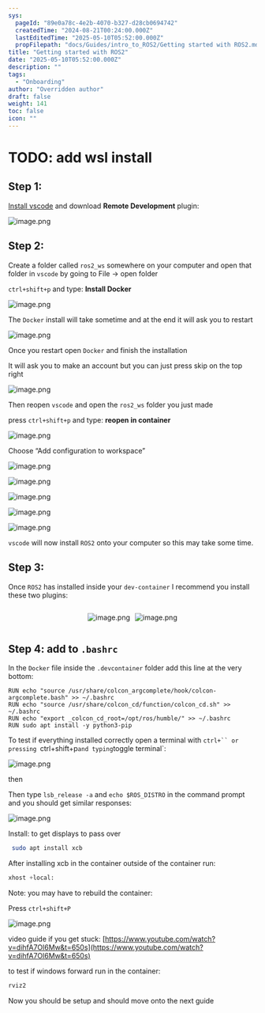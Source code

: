 ```yaml
---
sys:
  pageId: "89e0a78c-4e2b-4070-b327-d28cb0694742"
  createdTime: "2024-08-21T00:24:00.000Z"
  lastEditedTime: "2025-05-10T05:52:00.000Z"
  propFilepath: "docs/Guides/intro_to_ROS2/Getting started with ROS2.md"
title: "Getting started with ROS2"
date: "2025-05-10T05:52:00.000Z"
description: ""
tags:
  - "Onboarding"
author: "Overridden author"
draft: false
weight: 141
toc: false
icon: ""
---
```


# TODO: add wsl install

## Step 1:

[Install vscode](https://code.visualstudio.com/download) and download **Remote Development** plugin:

![image.png](https://prod-files-secure.s3.us-west-2.amazonaws.com/d518164a-d88e-44d1-a4ee-3adb3bd8bce0/efb52993-1881-4a40-b95e-6f020334f022/image.png?X-Amz-Algorithm=AWS4-HMAC-SHA256&X-Amz-Content-Sha256=UNSIGNED-PAYLOAD&X-Amz-Credential=ASIAZI2LB4663CTARP3T%2F20250614%2Fus-west-2%2Fs3%2Faws4_request&X-Amz-Date=20250614T061128Z&X-Amz-Expires=3600&X-Amz-Security-Token=IQoJb3JpZ2luX2VjED4aCXVzLXdlc3QtMiJHMEUCIQDAK%2FpFPABDB6mQlMHtLACgdxA11fd72CFtKlBiAfE8LQIgdf64%2BzSkbXVJK7zYSjTKSRPyv%2FZlx10iySbjwNl3%2BBMq%2FwMIJxAAGgw2Mzc0MjMxODM4MDUiDHboLbC4yxr%2BW6z8MircA%2FACIQvpzCiV2K3FPswJQkSzx8HjqaJCEqu4bEXFSNIW%2BPwPj8jP8sizGseLVlPXgHu%2BFGfiVjJaPH4H%2BQzX604AShP%2BP9I4vs98gDfjcaqK9%2Fb2Lap%2B4i5KHMdQzQwIKeABuK4FEkfwdD6UxJXBEl4ZPCbG8BzWlYqUP0ZnSuVrCo6yC%2Fwq1lffn3yFpq80ZWwsDT%2BSXOnR7on9xftefbtWBuXyQc0aHiotPKmK2ktGA9VfhkIywMl%2Ff82IQ0l9T%2B5mlKYSv2LrSY4jHZIsGy6Qfwsm0BvUdUJwTRb28%2Bu%2F1fBpeVFCw9wP4SJKO8sIf9GiVlIX6LAyJoi4dBE7ABXITIMoEC8dU9k4s7M1ER2juR9GqQbS77cLsMb33ypVj%2FA3VSWmTCKAmw5W%2FyUkH5EXPmNll%2Fxk2gSP3ER720%2FgYIVmzT%2FMHI8bLUifmiBL1JV95WUM6LvKs5xjOPbLDrrc5b6DW9jGSevzRmLlAff6MBFktcMBDH1mEbszD%2Bc3wmO2cSgcSEzYcQ%2FvfWzZeLFum6X5W%2B6cjUbF0fwPd5pFsZQRXRy%2BDN6Y7e2n83LV4C2nwjz%2F4u1UTxVyU7ic5JUTwwr670KWgh9DKsXdqNrIpUlW8wXtw8zKt%2FiLMLKUtMIGOqUBM4XalbidQUGr7aeT0LOXVW0Hz1mEVqmDnda7PrKf%2BclrVmJ5iHMrATDB6KV9Fu7Xhkk%2BMIONxRAtDAbBn1%2FYghRqScNP8DTwdBkItAEVtLxhw4YfjUi02Kffm%2B57MkTJlYho%2FP%2FwzgyX7dhB7Ik5LnOQhzhvpW7ktNswS59gcKPa6239lQl21EGk%2Ba6Jwvzw2Z4bQ%2FvmCEuveg9P04oxGLFaqXzv&X-Amz-Signature=7497e033ca8556f4ee301526128b17e0997922efc78f6ff98a18f9923f2a5a0d&X-Amz-SignedHeaders=host&x-amz-checksum-mode=ENABLED&x-id=GetObject)

## Step 2:

Create a folder called `ros2_ws` somewhere on your computer and open that folder in `vscode` by going to File → open folder 

`ctrl+shift+p` and type: **Install Docker**

![image.png](https://prod-files-secure.s3.us-west-2.amazonaws.com/d518164a-d88e-44d1-a4ee-3adb3bd8bce0/2269dc0e-1cd5-47ff-bceb-c04ad9b2eab0/image.png?X-Amz-Algorithm=AWS4-HMAC-SHA256&X-Amz-Content-Sha256=UNSIGNED-PAYLOAD&X-Amz-Credential=ASIAZI2LB4663CTARP3T%2F20250614%2Fus-west-2%2Fs3%2Faws4_request&X-Amz-Date=20250614T061128Z&X-Amz-Expires=3600&X-Amz-Security-Token=IQoJb3JpZ2luX2VjED4aCXVzLXdlc3QtMiJHMEUCIQDAK%2FpFPABDB6mQlMHtLACgdxA11fd72CFtKlBiAfE8LQIgdf64%2BzSkbXVJK7zYSjTKSRPyv%2FZlx10iySbjwNl3%2BBMq%2FwMIJxAAGgw2Mzc0MjMxODM4MDUiDHboLbC4yxr%2BW6z8MircA%2FACIQvpzCiV2K3FPswJQkSzx8HjqaJCEqu4bEXFSNIW%2BPwPj8jP8sizGseLVlPXgHu%2BFGfiVjJaPH4H%2BQzX604AShP%2BP9I4vs98gDfjcaqK9%2Fb2Lap%2B4i5KHMdQzQwIKeABuK4FEkfwdD6UxJXBEl4ZPCbG8BzWlYqUP0ZnSuVrCo6yC%2Fwq1lffn3yFpq80ZWwsDT%2BSXOnR7on9xftefbtWBuXyQc0aHiotPKmK2ktGA9VfhkIywMl%2Ff82IQ0l9T%2B5mlKYSv2LrSY4jHZIsGy6Qfwsm0BvUdUJwTRb28%2Bu%2F1fBpeVFCw9wP4SJKO8sIf9GiVlIX6LAyJoi4dBE7ABXITIMoEC8dU9k4s7M1ER2juR9GqQbS77cLsMb33ypVj%2FA3VSWmTCKAmw5W%2FyUkH5EXPmNll%2Fxk2gSP3ER720%2FgYIVmzT%2FMHI8bLUifmiBL1JV95WUM6LvKs5xjOPbLDrrc5b6DW9jGSevzRmLlAff6MBFktcMBDH1mEbszD%2Bc3wmO2cSgcSEzYcQ%2FvfWzZeLFum6X5W%2B6cjUbF0fwPd5pFsZQRXRy%2BDN6Y7e2n83LV4C2nwjz%2F4u1UTxVyU7ic5JUTwwr670KWgh9DKsXdqNrIpUlW8wXtw8zKt%2FiLMLKUtMIGOqUBM4XalbidQUGr7aeT0LOXVW0Hz1mEVqmDnda7PrKf%2BclrVmJ5iHMrATDB6KV9Fu7Xhkk%2BMIONxRAtDAbBn1%2FYghRqScNP8DTwdBkItAEVtLxhw4YfjUi02Kffm%2B57MkTJlYho%2FP%2FwzgyX7dhB7Ik5LnOQhzhvpW7ktNswS59gcKPa6239lQl21EGk%2Ba6Jwvzw2Z4bQ%2FvmCEuveg9P04oxGLFaqXzv&X-Amz-Signature=ad0b536dab8711f961035ab62b1b2656429717c7a288b649178885af5cc09148&X-Amz-SignedHeaders=host&x-amz-checksum-mode=ENABLED&x-id=GetObject)

The `Docker` install will take sometime and at the end it will ask you to restart

![image.png](https://prod-files-secure.s3.us-west-2.amazonaws.com/d518164a-d88e-44d1-a4ee-3adb3bd8bce0/ed233f78-be33-4b1f-b89c-9c346c0e961e/image.png?X-Amz-Algorithm=AWS4-HMAC-SHA256&X-Amz-Content-Sha256=UNSIGNED-PAYLOAD&X-Amz-Credential=ASIAZI2LB4663CTARP3T%2F20250614%2Fus-west-2%2Fs3%2Faws4_request&X-Amz-Date=20250614T061128Z&X-Amz-Expires=3600&X-Amz-Security-Token=IQoJb3JpZ2luX2VjED4aCXVzLXdlc3QtMiJHMEUCIQDAK%2FpFPABDB6mQlMHtLACgdxA11fd72CFtKlBiAfE8LQIgdf64%2BzSkbXVJK7zYSjTKSRPyv%2FZlx10iySbjwNl3%2BBMq%2FwMIJxAAGgw2Mzc0MjMxODM4MDUiDHboLbC4yxr%2BW6z8MircA%2FACIQvpzCiV2K3FPswJQkSzx8HjqaJCEqu4bEXFSNIW%2BPwPj8jP8sizGseLVlPXgHu%2BFGfiVjJaPH4H%2BQzX604AShP%2BP9I4vs98gDfjcaqK9%2Fb2Lap%2B4i5KHMdQzQwIKeABuK4FEkfwdD6UxJXBEl4ZPCbG8BzWlYqUP0ZnSuVrCo6yC%2Fwq1lffn3yFpq80ZWwsDT%2BSXOnR7on9xftefbtWBuXyQc0aHiotPKmK2ktGA9VfhkIywMl%2Ff82IQ0l9T%2B5mlKYSv2LrSY4jHZIsGy6Qfwsm0BvUdUJwTRb28%2Bu%2F1fBpeVFCw9wP4SJKO8sIf9GiVlIX6LAyJoi4dBE7ABXITIMoEC8dU9k4s7M1ER2juR9GqQbS77cLsMb33ypVj%2FA3VSWmTCKAmw5W%2FyUkH5EXPmNll%2Fxk2gSP3ER720%2FgYIVmzT%2FMHI8bLUifmiBL1JV95WUM6LvKs5xjOPbLDrrc5b6DW9jGSevzRmLlAff6MBFktcMBDH1mEbszD%2Bc3wmO2cSgcSEzYcQ%2FvfWzZeLFum6X5W%2B6cjUbF0fwPd5pFsZQRXRy%2BDN6Y7e2n83LV4C2nwjz%2F4u1UTxVyU7ic5JUTwwr670KWgh9DKsXdqNrIpUlW8wXtw8zKt%2FiLMLKUtMIGOqUBM4XalbidQUGr7aeT0LOXVW0Hz1mEVqmDnda7PrKf%2BclrVmJ5iHMrATDB6KV9Fu7Xhkk%2BMIONxRAtDAbBn1%2FYghRqScNP8DTwdBkItAEVtLxhw4YfjUi02Kffm%2B57MkTJlYho%2FP%2FwzgyX7dhB7Ik5LnOQhzhvpW7ktNswS59gcKPa6239lQl21EGk%2Ba6Jwvzw2Z4bQ%2FvmCEuveg9P04oxGLFaqXzv&X-Amz-Signature=5a641c878d9f9e10ba694860c42ffd2035aa1eb5c379a120f78bd02c0c742750&X-Amz-SignedHeaders=host&x-amz-checksum-mode=ENABLED&x-id=GetObject)

Once you restart open `Docker` and finish the installation

It will ask you to make an account but you can just press skip on the top right

![image.png](https://prod-files-secure.s3.us-west-2.amazonaws.com/d518164a-d88e-44d1-a4ee-3adb3bd8bce0/21010ad9-1659-4fd9-9f59-9932a09b2a3d/image.png?X-Amz-Algorithm=AWS4-HMAC-SHA256&X-Amz-Content-Sha256=UNSIGNED-PAYLOAD&X-Amz-Credential=ASIAZI2LB4663CTARP3T%2F20250614%2Fus-west-2%2Fs3%2Faws4_request&X-Amz-Date=20250614T061128Z&X-Amz-Expires=3600&X-Amz-Security-Token=IQoJb3JpZ2luX2VjED4aCXVzLXdlc3QtMiJHMEUCIQDAK%2FpFPABDB6mQlMHtLACgdxA11fd72CFtKlBiAfE8LQIgdf64%2BzSkbXVJK7zYSjTKSRPyv%2FZlx10iySbjwNl3%2BBMq%2FwMIJxAAGgw2Mzc0MjMxODM4MDUiDHboLbC4yxr%2BW6z8MircA%2FACIQvpzCiV2K3FPswJQkSzx8HjqaJCEqu4bEXFSNIW%2BPwPj8jP8sizGseLVlPXgHu%2BFGfiVjJaPH4H%2BQzX604AShP%2BP9I4vs98gDfjcaqK9%2Fb2Lap%2B4i5KHMdQzQwIKeABuK4FEkfwdD6UxJXBEl4ZPCbG8BzWlYqUP0ZnSuVrCo6yC%2Fwq1lffn3yFpq80ZWwsDT%2BSXOnR7on9xftefbtWBuXyQc0aHiotPKmK2ktGA9VfhkIywMl%2Ff82IQ0l9T%2B5mlKYSv2LrSY4jHZIsGy6Qfwsm0BvUdUJwTRb28%2Bu%2F1fBpeVFCw9wP4SJKO8sIf9GiVlIX6LAyJoi4dBE7ABXITIMoEC8dU9k4s7M1ER2juR9GqQbS77cLsMb33ypVj%2FA3VSWmTCKAmw5W%2FyUkH5EXPmNll%2Fxk2gSP3ER720%2FgYIVmzT%2FMHI8bLUifmiBL1JV95WUM6LvKs5xjOPbLDrrc5b6DW9jGSevzRmLlAff6MBFktcMBDH1mEbszD%2Bc3wmO2cSgcSEzYcQ%2FvfWzZeLFum6X5W%2B6cjUbF0fwPd5pFsZQRXRy%2BDN6Y7e2n83LV4C2nwjz%2F4u1UTxVyU7ic5JUTwwr670KWgh9DKsXdqNrIpUlW8wXtw8zKt%2FiLMLKUtMIGOqUBM4XalbidQUGr7aeT0LOXVW0Hz1mEVqmDnda7PrKf%2BclrVmJ5iHMrATDB6KV9Fu7Xhkk%2BMIONxRAtDAbBn1%2FYghRqScNP8DTwdBkItAEVtLxhw4YfjUi02Kffm%2B57MkTJlYho%2FP%2FwzgyX7dhB7Ik5LnOQhzhvpW7ktNswS59gcKPa6239lQl21EGk%2Ba6Jwvzw2Z4bQ%2FvmCEuveg9P04oxGLFaqXzv&X-Amz-Signature=f4fc7fb3ad3b6de50d9211956ebea704e1feb0aea092e26266d13ee49debe510&X-Amz-SignedHeaders=host&x-amz-checksum-mode=ENABLED&x-id=GetObject)

Then reopen `vscode` and open the `ros2_ws` folder you just made

press `ctrl+shift+p` and type: **reopen in container**

![image.png](https://prod-files-secure.s3.us-west-2.amazonaws.com/d518164a-d88e-44d1-a4ee-3adb3bd8bce0/4e93b8c2-41ad-488c-8095-c74205196118/image.png?X-Amz-Algorithm=AWS4-HMAC-SHA256&X-Amz-Content-Sha256=UNSIGNED-PAYLOAD&X-Amz-Credential=ASIAZI2LB4663CTARP3T%2F20250614%2Fus-west-2%2Fs3%2Faws4_request&X-Amz-Date=20250614T061128Z&X-Amz-Expires=3600&X-Amz-Security-Token=IQoJb3JpZ2luX2VjED4aCXVzLXdlc3QtMiJHMEUCIQDAK%2FpFPABDB6mQlMHtLACgdxA11fd72CFtKlBiAfE8LQIgdf64%2BzSkbXVJK7zYSjTKSRPyv%2FZlx10iySbjwNl3%2BBMq%2FwMIJxAAGgw2Mzc0MjMxODM4MDUiDHboLbC4yxr%2BW6z8MircA%2FACIQvpzCiV2K3FPswJQkSzx8HjqaJCEqu4bEXFSNIW%2BPwPj8jP8sizGseLVlPXgHu%2BFGfiVjJaPH4H%2BQzX604AShP%2BP9I4vs98gDfjcaqK9%2Fb2Lap%2B4i5KHMdQzQwIKeABuK4FEkfwdD6UxJXBEl4ZPCbG8BzWlYqUP0ZnSuVrCo6yC%2Fwq1lffn3yFpq80ZWwsDT%2BSXOnR7on9xftefbtWBuXyQc0aHiotPKmK2ktGA9VfhkIywMl%2Ff82IQ0l9T%2B5mlKYSv2LrSY4jHZIsGy6Qfwsm0BvUdUJwTRb28%2Bu%2F1fBpeVFCw9wP4SJKO8sIf9GiVlIX6LAyJoi4dBE7ABXITIMoEC8dU9k4s7M1ER2juR9GqQbS77cLsMb33ypVj%2FA3VSWmTCKAmw5W%2FyUkH5EXPmNll%2Fxk2gSP3ER720%2FgYIVmzT%2FMHI8bLUifmiBL1JV95WUM6LvKs5xjOPbLDrrc5b6DW9jGSevzRmLlAff6MBFktcMBDH1mEbszD%2Bc3wmO2cSgcSEzYcQ%2FvfWzZeLFum6X5W%2B6cjUbF0fwPd5pFsZQRXRy%2BDN6Y7e2n83LV4C2nwjz%2F4u1UTxVyU7ic5JUTwwr670KWgh9DKsXdqNrIpUlW8wXtw8zKt%2FiLMLKUtMIGOqUBM4XalbidQUGr7aeT0LOXVW0Hz1mEVqmDnda7PrKf%2BclrVmJ5iHMrATDB6KV9Fu7Xhkk%2BMIONxRAtDAbBn1%2FYghRqScNP8DTwdBkItAEVtLxhw4YfjUi02Kffm%2B57MkTJlYho%2FP%2FwzgyX7dhB7Ik5LnOQhzhvpW7ktNswS59gcKPa6239lQl21EGk%2Ba6Jwvzw2Z4bQ%2FvmCEuveg9P04oxGLFaqXzv&X-Amz-Signature=f7ee4d01fbaf503a2ecc0cd6e48d621a788f5af04ed4e75796e9ec9c14e7bf97&X-Amz-SignedHeaders=host&x-amz-checksum-mode=ENABLED&x-id=GetObject)

Choose “Add configuration to workspace”

![image.png](https://prod-files-secure.s3.us-west-2.amazonaws.com/d518164a-d88e-44d1-a4ee-3adb3bd8bce0/9560b282-5060-4989-ba37-97e7b2c22476/image.png?X-Amz-Algorithm=AWS4-HMAC-SHA256&X-Amz-Content-Sha256=UNSIGNED-PAYLOAD&X-Amz-Credential=ASIAZI2LB4663CTARP3T%2F20250614%2Fus-west-2%2Fs3%2Faws4_request&X-Amz-Date=20250614T061128Z&X-Amz-Expires=3600&X-Amz-Security-Token=IQoJb3JpZ2luX2VjED4aCXVzLXdlc3QtMiJHMEUCIQDAK%2FpFPABDB6mQlMHtLACgdxA11fd72CFtKlBiAfE8LQIgdf64%2BzSkbXVJK7zYSjTKSRPyv%2FZlx10iySbjwNl3%2BBMq%2FwMIJxAAGgw2Mzc0MjMxODM4MDUiDHboLbC4yxr%2BW6z8MircA%2FACIQvpzCiV2K3FPswJQkSzx8HjqaJCEqu4bEXFSNIW%2BPwPj8jP8sizGseLVlPXgHu%2BFGfiVjJaPH4H%2BQzX604AShP%2BP9I4vs98gDfjcaqK9%2Fb2Lap%2B4i5KHMdQzQwIKeABuK4FEkfwdD6UxJXBEl4ZPCbG8BzWlYqUP0ZnSuVrCo6yC%2Fwq1lffn3yFpq80ZWwsDT%2BSXOnR7on9xftefbtWBuXyQc0aHiotPKmK2ktGA9VfhkIywMl%2Ff82IQ0l9T%2B5mlKYSv2LrSY4jHZIsGy6Qfwsm0BvUdUJwTRb28%2Bu%2F1fBpeVFCw9wP4SJKO8sIf9GiVlIX6LAyJoi4dBE7ABXITIMoEC8dU9k4s7M1ER2juR9GqQbS77cLsMb33ypVj%2FA3VSWmTCKAmw5W%2FyUkH5EXPmNll%2Fxk2gSP3ER720%2FgYIVmzT%2FMHI8bLUifmiBL1JV95WUM6LvKs5xjOPbLDrrc5b6DW9jGSevzRmLlAff6MBFktcMBDH1mEbszD%2Bc3wmO2cSgcSEzYcQ%2FvfWzZeLFum6X5W%2B6cjUbF0fwPd5pFsZQRXRy%2BDN6Y7e2n83LV4C2nwjz%2F4u1UTxVyU7ic5JUTwwr670KWgh9DKsXdqNrIpUlW8wXtw8zKt%2FiLMLKUtMIGOqUBM4XalbidQUGr7aeT0LOXVW0Hz1mEVqmDnda7PrKf%2BclrVmJ5iHMrATDB6KV9Fu7Xhkk%2BMIONxRAtDAbBn1%2FYghRqScNP8DTwdBkItAEVtLxhw4YfjUi02Kffm%2B57MkTJlYho%2FP%2FwzgyX7dhB7Ik5LnOQhzhvpW7ktNswS59gcKPa6239lQl21EGk%2Ba6Jwvzw2Z4bQ%2FvmCEuveg9P04oxGLFaqXzv&X-Amz-Signature=c5ce02c47e6e33932cdf7ad5bb39e33dbce2605a4b12fd792718e89b61cfa764&X-Amz-SignedHeaders=host&x-amz-checksum-mode=ENABLED&x-id=GetObject)

![image.png](https://prod-files-secure.s3.us-west-2.amazonaws.com/d518164a-d88e-44d1-a4ee-3adb3bd8bce0/2ee63f81-886b-48e8-a553-dc6e5eac99e4/image.png?X-Amz-Algorithm=AWS4-HMAC-SHA256&X-Amz-Content-Sha256=UNSIGNED-PAYLOAD&X-Amz-Credential=ASIAZI2LB4663CTARP3T%2F20250614%2Fus-west-2%2Fs3%2Faws4_request&X-Amz-Date=20250614T061128Z&X-Amz-Expires=3600&X-Amz-Security-Token=IQoJb3JpZ2luX2VjED4aCXVzLXdlc3QtMiJHMEUCIQDAK%2FpFPABDB6mQlMHtLACgdxA11fd72CFtKlBiAfE8LQIgdf64%2BzSkbXVJK7zYSjTKSRPyv%2FZlx10iySbjwNl3%2BBMq%2FwMIJxAAGgw2Mzc0MjMxODM4MDUiDHboLbC4yxr%2BW6z8MircA%2FACIQvpzCiV2K3FPswJQkSzx8HjqaJCEqu4bEXFSNIW%2BPwPj8jP8sizGseLVlPXgHu%2BFGfiVjJaPH4H%2BQzX604AShP%2BP9I4vs98gDfjcaqK9%2Fb2Lap%2B4i5KHMdQzQwIKeABuK4FEkfwdD6UxJXBEl4ZPCbG8BzWlYqUP0ZnSuVrCo6yC%2Fwq1lffn3yFpq80ZWwsDT%2BSXOnR7on9xftefbtWBuXyQc0aHiotPKmK2ktGA9VfhkIywMl%2Ff82IQ0l9T%2B5mlKYSv2LrSY4jHZIsGy6Qfwsm0BvUdUJwTRb28%2Bu%2F1fBpeVFCw9wP4SJKO8sIf9GiVlIX6LAyJoi4dBE7ABXITIMoEC8dU9k4s7M1ER2juR9GqQbS77cLsMb33ypVj%2FA3VSWmTCKAmw5W%2FyUkH5EXPmNll%2Fxk2gSP3ER720%2FgYIVmzT%2FMHI8bLUifmiBL1JV95WUM6LvKs5xjOPbLDrrc5b6DW9jGSevzRmLlAff6MBFktcMBDH1mEbszD%2Bc3wmO2cSgcSEzYcQ%2FvfWzZeLFum6X5W%2B6cjUbF0fwPd5pFsZQRXRy%2BDN6Y7e2n83LV4C2nwjz%2F4u1UTxVyU7ic5JUTwwr670KWgh9DKsXdqNrIpUlW8wXtw8zKt%2FiLMLKUtMIGOqUBM4XalbidQUGr7aeT0LOXVW0Hz1mEVqmDnda7PrKf%2BclrVmJ5iHMrATDB6KV9Fu7Xhkk%2BMIONxRAtDAbBn1%2FYghRqScNP8DTwdBkItAEVtLxhw4YfjUi02Kffm%2B57MkTJlYho%2FP%2FwzgyX7dhB7Ik5LnOQhzhvpW7ktNswS59gcKPa6239lQl21EGk%2Ba6Jwvzw2Z4bQ%2FvmCEuveg9P04oxGLFaqXzv&X-Amz-Signature=120aa52145f82b3581563ec5d6abc1b0f19f462c5c7acf75fc2cc99c54e9288e&X-Amz-SignedHeaders=host&x-amz-checksum-mode=ENABLED&x-id=GetObject)

![image.png](https://prod-files-secure.s3.us-west-2.amazonaws.com/d518164a-d88e-44d1-a4ee-3adb3bd8bce0/ae1580b2-b048-407e-aed9-b584224a7a04/image.png?X-Amz-Algorithm=AWS4-HMAC-SHA256&X-Amz-Content-Sha256=UNSIGNED-PAYLOAD&X-Amz-Credential=ASIAZI2LB4663CTARP3T%2F20250614%2Fus-west-2%2Fs3%2Faws4_request&X-Amz-Date=20250614T061128Z&X-Amz-Expires=3600&X-Amz-Security-Token=IQoJb3JpZ2luX2VjED4aCXVzLXdlc3QtMiJHMEUCIQDAK%2FpFPABDB6mQlMHtLACgdxA11fd72CFtKlBiAfE8LQIgdf64%2BzSkbXVJK7zYSjTKSRPyv%2FZlx10iySbjwNl3%2BBMq%2FwMIJxAAGgw2Mzc0MjMxODM4MDUiDHboLbC4yxr%2BW6z8MircA%2FACIQvpzCiV2K3FPswJQkSzx8HjqaJCEqu4bEXFSNIW%2BPwPj8jP8sizGseLVlPXgHu%2BFGfiVjJaPH4H%2BQzX604AShP%2BP9I4vs98gDfjcaqK9%2Fb2Lap%2B4i5KHMdQzQwIKeABuK4FEkfwdD6UxJXBEl4ZPCbG8BzWlYqUP0ZnSuVrCo6yC%2Fwq1lffn3yFpq80ZWwsDT%2BSXOnR7on9xftefbtWBuXyQc0aHiotPKmK2ktGA9VfhkIywMl%2Ff82IQ0l9T%2B5mlKYSv2LrSY4jHZIsGy6Qfwsm0BvUdUJwTRb28%2Bu%2F1fBpeVFCw9wP4SJKO8sIf9GiVlIX6LAyJoi4dBE7ABXITIMoEC8dU9k4s7M1ER2juR9GqQbS77cLsMb33ypVj%2FA3VSWmTCKAmw5W%2FyUkH5EXPmNll%2Fxk2gSP3ER720%2FgYIVmzT%2FMHI8bLUifmiBL1JV95WUM6LvKs5xjOPbLDrrc5b6DW9jGSevzRmLlAff6MBFktcMBDH1mEbszD%2Bc3wmO2cSgcSEzYcQ%2FvfWzZeLFum6X5W%2B6cjUbF0fwPd5pFsZQRXRy%2BDN6Y7e2n83LV4C2nwjz%2F4u1UTxVyU7ic5JUTwwr670KWgh9DKsXdqNrIpUlW8wXtw8zKt%2FiLMLKUtMIGOqUBM4XalbidQUGr7aeT0LOXVW0Hz1mEVqmDnda7PrKf%2BclrVmJ5iHMrATDB6KV9Fu7Xhkk%2BMIONxRAtDAbBn1%2FYghRqScNP8DTwdBkItAEVtLxhw4YfjUi02Kffm%2B57MkTJlYho%2FP%2FwzgyX7dhB7Ik5LnOQhzhvpW7ktNswS59gcKPa6239lQl21EGk%2Ba6Jwvzw2Z4bQ%2FvmCEuveg9P04oxGLFaqXzv&X-Amz-Signature=49c1635e4c3b6990b417d10baed9d56baa438fc55843974a8a2263a4e9ac9675&X-Amz-SignedHeaders=host&x-amz-checksum-mode=ENABLED&x-id=GetObject)

![image.png](https://prod-files-secure.s3.us-west-2.amazonaws.com/d518164a-d88e-44d1-a4ee-3adb3bd8bce0/53255b28-f75e-430f-b9e3-c0ac8577e42b/image.png?X-Amz-Algorithm=AWS4-HMAC-SHA256&X-Amz-Content-Sha256=UNSIGNED-PAYLOAD&X-Amz-Credential=ASIAZI2LB4663CTARP3T%2F20250614%2Fus-west-2%2Fs3%2Faws4_request&X-Amz-Date=20250614T061128Z&X-Amz-Expires=3600&X-Amz-Security-Token=IQoJb3JpZ2luX2VjED4aCXVzLXdlc3QtMiJHMEUCIQDAK%2FpFPABDB6mQlMHtLACgdxA11fd72CFtKlBiAfE8LQIgdf64%2BzSkbXVJK7zYSjTKSRPyv%2FZlx10iySbjwNl3%2BBMq%2FwMIJxAAGgw2Mzc0MjMxODM4MDUiDHboLbC4yxr%2BW6z8MircA%2FACIQvpzCiV2K3FPswJQkSzx8HjqaJCEqu4bEXFSNIW%2BPwPj8jP8sizGseLVlPXgHu%2BFGfiVjJaPH4H%2BQzX604AShP%2BP9I4vs98gDfjcaqK9%2Fb2Lap%2B4i5KHMdQzQwIKeABuK4FEkfwdD6UxJXBEl4ZPCbG8BzWlYqUP0ZnSuVrCo6yC%2Fwq1lffn3yFpq80ZWwsDT%2BSXOnR7on9xftefbtWBuXyQc0aHiotPKmK2ktGA9VfhkIywMl%2Ff82IQ0l9T%2B5mlKYSv2LrSY4jHZIsGy6Qfwsm0BvUdUJwTRb28%2Bu%2F1fBpeVFCw9wP4SJKO8sIf9GiVlIX6LAyJoi4dBE7ABXITIMoEC8dU9k4s7M1ER2juR9GqQbS77cLsMb33ypVj%2FA3VSWmTCKAmw5W%2FyUkH5EXPmNll%2Fxk2gSP3ER720%2FgYIVmzT%2FMHI8bLUifmiBL1JV95WUM6LvKs5xjOPbLDrrc5b6DW9jGSevzRmLlAff6MBFktcMBDH1mEbszD%2Bc3wmO2cSgcSEzYcQ%2FvfWzZeLFum6X5W%2B6cjUbF0fwPd5pFsZQRXRy%2BDN6Y7e2n83LV4C2nwjz%2F4u1UTxVyU7ic5JUTwwr670KWgh9DKsXdqNrIpUlW8wXtw8zKt%2FiLMLKUtMIGOqUBM4XalbidQUGr7aeT0LOXVW0Hz1mEVqmDnda7PrKf%2BclrVmJ5iHMrATDB6KV9Fu7Xhkk%2BMIONxRAtDAbBn1%2FYghRqScNP8DTwdBkItAEVtLxhw4YfjUi02Kffm%2B57MkTJlYho%2FP%2FwzgyX7dhB7Ik5LnOQhzhvpW7ktNswS59gcKPa6239lQl21EGk%2Ba6Jwvzw2Z4bQ%2FvmCEuveg9P04oxGLFaqXzv&X-Amz-Signature=c5659c4c71e10fabf28326d588e0bb755e13574d88954c7d260427665e723397&X-Amz-SignedHeaders=host&x-amz-checksum-mode=ENABLED&x-id=GetObject)

![image.png](https://prod-files-secure.s3.us-west-2.amazonaws.com/d518164a-d88e-44d1-a4ee-3adb3bd8bce0/7c562767-5af9-4ffb-97d1-327bcdf4ee00/image.png?X-Amz-Algorithm=AWS4-HMAC-SHA256&X-Amz-Content-Sha256=UNSIGNED-PAYLOAD&X-Amz-Credential=ASIAZI2LB4663CTARP3T%2F20250614%2Fus-west-2%2Fs3%2Faws4_request&X-Amz-Date=20250614T061128Z&X-Amz-Expires=3600&X-Amz-Security-Token=IQoJb3JpZ2luX2VjED4aCXVzLXdlc3QtMiJHMEUCIQDAK%2FpFPABDB6mQlMHtLACgdxA11fd72CFtKlBiAfE8LQIgdf64%2BzSkbXVJK7zYSjTKSRPyv%2FZlx10iySbjwNl3%2BBMq%2FwMIJxAAGgw2Mzc0MjMxODM4MDUiDHboLbC4yxr%2BW6z8MircA%2FACIQvpzCiV2K3FPswJQkSzx8HjqaJCEqu4bEXFSNIW%2BPwPj8jP8sizGseLVlPXgHu%2BFGfiVjJaPH4H%2BQzX604AShP%2BP9I4vs98gDfjcaqK9%2Fb2Lap%2B4i5KHMdQzQwIKeABuK4FEkfwdD6UxJXBEl4ZPCbG8BzWlYqUP0ZnSuVrCo6yC%2Fwq1lffn3yFpq80ZWwsDT%2BSXOnR7on9xftefbtWBuXyQc0aHiotPKmK2ktGA9VfhkIywMl%2Ff82IQ0l9T%2B5mlKYSv2LrSY4jHZIsGy6Qfwsm0BvUdUJwTRb28%2Bu%2F1fBpeVFCw9wP4SJKO8sIf9GiVlIX6LAyJoi4dBE7ABXITIMoEC8dU9k4s7M1ER2juR9GqQbS77cLsMb33ypVj%2FA3VSWmTCKAmw5W%2FyUkH5EXPmNll%2Fxk2gSP3ER720%2FgYIVmzT%2FMHI8bLUifmiBL1JV95WUM6LvKs5xjOPbLDrrc5b6DW9jGSevzRmLlAff6MBFktcMBDH1mEbszD%2Bc3wmO2cSgcSEzYcQ%2FvfWzZeLFum6X5W%2B6cjUbF0fwPd5pFsZQRXRy%2BDN6Y7e2n83LV4C2nwjz%2F4u1UTxVyU7ic5JUTwwr670KWgh9DKsXdqNrIpUlW8wXtw8zKt%2FiLMLKUtMIGOqUBM4XalbidQUGr7aeT0LOXVW0Hz1mEVqmDnda7PrKf%2BclrVmJ5iHMrATDB6KV9Fu7Xhkk%2BMIONxRAtDAbBn1%2FYghRqScNP8DTwdBkItAEVtLxhw4YfjUi02Kffm%2B57MkTJlYho%2FP%2FwzgyX7dhB7Ik5LnOQhzhvpW7ktNswS59gcKPa6239lQl21EGk%2Ba6Jwvzw2Z4bQ%2FvmCEuveg9P04oxGLFaqXzv&X-Amz-Signature=de3d45224a14f2461e19a46d310ea48b81ad9b0a038db0751f255ad777f32a87&X-Amz-SignedHeaders=host&x-amz-checksum-mode=ENABLED&x-id=GetObject)

`vscode` will now install `ROS2` onto your computer so this may take some time.

## Step 3:

Once `ROS2` has installed inside your `dev-container` I recommend you install these two plugins:

<div style="display: flex;flex-direction: row; column-gap:10px; max-width: 630px;justify-content: center;">
<div>

![image.png](https://prod-files-secure.s3.us-west-2.amazonaws.com/d518164a-d88e-44d1-a4ee-3adb3bd8bce0/3fc3d550-5a54-4ba1-ba6b-faa01cdb7369/image.png?X-Amz-Algorithm=AWS4-HMAC-SHA256&X-Amz-Content-Sha256=UNSIGNED-PAYLOAD&X-Amz-Credential=ASIAZI2LB466R6PBEVY2%2F20250614%2Fus-west-2%2Fs3%2Faws4_request&X-Amz-Date=20250614T061133Z&X-Amz-Expires=3600&X-Amz-Security-Token=IQoJb3JpZ2luX2VjED4aCXVzLXdlc3QtMiJHMEUCIQDqy4cvv5mivxtigrQaZAXnTtvJHGSzWs5ZQQopFPbkuQIgeDHFKFpJ%2BqI0X7ajo56KnXEWssfKh8dZ%2BrE0D3OWeX4q%2FwMIJxAAGgw2Mzc0MjMxODM4MDUiDCmcFfacRZS0DM1rvCrcAzmUZrsDL1Y1NJBaXve45KxeJLB3Z7j1C6cqwujpu%2F88jZPydh3vM4ID5l3G9FE78Y7k2D0KhNc0zXNGODKOVUNleBJsR%2F6LcFglarHrEisr6ZczS72jB4ZJMJ%2Fcws%2BHaY8Mt0fZ%2BFGpW7FkjfG8ipxw4pWoss6JpkKaa3w2uNhBFxRSwF9bAp3I%2FqDkhJ4MdKYqkkgQVxoLlroIjpxXZYW0wVqNhPnyyR73mXQUpR3EYsL0ptUbcBNosvWGwwe17AK2ys1c4VmQ4UklHlEapS7mCHvYbqmWKeLyv3yri14%2BiL6uASsRSuX49reRlUoazliLLCEuG3CLdCKOWUe3EaqBYEFqLTEqBwkuU69JM0u%2F4sykutsYhFPumVCsWpgLlnUUMs%2FfeUu3m7BKbTi51cosY8EhKsle2WNHVGw6T3o7zs0IHTQjr9c26A38qDfuYMaQ%2FmTsWE6fiMq1gLVZNSeFGeUhq5x8Q0xLHvfwmePVTSmHXnmdealVBrzNQVKm%2BzAZwbavRSTmvkTAZ%2BJjgJhPE2nwzfiQnzGi0TzFD%2FqP2RsRebJEypBQpk5YPzUXuhRD99ju1wCAL%2Fvm0Z24nRRNO31cRID7VAiHk1aLIreqFouSFY7nVbfK1YoKMIiUtMIGOqUBkDsMsetUYMFe5tCKOrYmWMzuue7PGx6k11SL4aRjUuXlfyqBfUItM2O7K5kM29qYUfQg%2BW3gfv%2FEyijG23HgOs6NumRuYB%2BcX8n5obnXrrw%2FTnt0ulNvFMqYH%2B0TQRN%2F71ClDZJW0gPYGphslchigVTh9q7HBVZwiGjkDo5hiHoOyCamKsuB4SAAH4NKxCfSqUfXJje3iCMwWAXscCsXaY4pfZk0&X-Amz-Signature=291b4435f19b979c07b3cd6df11b3e2eb326d685d93b31e10ae55e7c9dfae25a&X-Amz-SignedHeaders=host&x-amz-checksum-mode=ENABLED&x-id=GetObject)

</div>
<div>

![image.png](https://prod-files-secure.s3.us-west-2.amazonaws.com/d518164a-d88e-44d1-a4ee-3adb3bd8bce0/d994cc66-13c2-4093-a5a3-f84cf4601a82/image.png?X-Amz-Algorithm=AWS4-HMAC-SHA256&X-Amz-Content-Sha256=UNSIGNED-PAYLOAD&X-Amz-Credential=ASIAZI2LB46652EMDGY4%2F20250614%2Fus-west-2%2Fs3%2Faws4_request&X-Amz-Date=20250614T061134Z&X-Amz-Expires=3600&X-Amz-Security-Token=IQoJb3JpZ2luX2VjED4aCXVzLXdlc3QtMiJHMEUCIQCQyNQJKFdoJ9A2iYVmgikYlt%2FTfeIqbyDO0imJIieQfAIgXU74DovNNlhDJTAQ8Uxn26dT%2B9R9kKD5oZLqk9iYPEMq%2FwMIJxAAGgw2Mzc0MjMxODM4MDUiDLpHRKPgOxsQNZTudircA6JMCBdPDkzKqY9nJfpb7oOBmTpjD1C89%2BfrzWswpMVmEZWbJXqHKt8ojz4Oal3yg1cyNBlkDnGaA3ENQSAbTjkIgSgHeafSWBcM41Y40fSPcd4AQGLPJ03F7BeEJkqFcK3ipudWi%2BPy93NwLuXaHbCH5DU5VglGeDw0Aacjxmvk%2BUYQd6RorKTWKCcukwjgcZKb06a66yazCFka%2Ba9PSfjLFmQMo3wzFGk1yppxhNNchF9Re0iRmuoYmriBH0SPwXWK5UHp%2B0JS%2BnBXeJsb1L1TIkBKN%2B1lUUfRxYCG32WDJKMo3%2BRsJ%2FVIwp8a6fGnu0cHuZoRPSugkD%2BYiGa6kZPPhZrxj%2B6EbqeMcUk%2FpobBP9pSKvuVKlwUQYy%2F32uNdIpSijsRjmDwDzdd%2FYyHQ8xXq52K6EBbfBLUmgknB%2Fi41Cgw5q1sxnd27H3kB4MFrKb8kZh9VswDdB%2FVprxP9ajcczxx3qIjSmNctRqAmWS3abVmWUGeh7PuZG7kN9C09OdXTzTw6V8ZtSyMBvW9p8N8BWSCb4QlNems5Wy%2F13KvTAxv1l28EQ7amCzMMIaA7I8OQTZWyy4%2B7cM0Wvt9%2F%2Fa00BsaYdDyNwHAHA7d4LeSTS1rRX9blWQss87HMPuTtMIGOqUBP7her8Wi%2F8OmcOYEoVgeznqKootr6mS7wrT5iyVsz%2Fm%2FbHlH53OjanKkeXyS5NaKlGe%2Bqc0cuiuKPND%2Fq9l5JT1VRKGPTH2G71KEFzxq6PauBVfZIozvvwcr1m7Taf9CpCFupmTQH8Wyyf5sm9V0v8p9az%2B7mxeEAN%2B3RjFlz5GPUjkal%2BUm7%2FbcqbuY%2FR9DRDDWJSYb8h4JfxT7X90cYSKRlBRZ&X-Amz-Signature=e5afc672a9975ca474f4d172b9e1386ebf15f042e40c15a311f2c8f3c853c4c2&X-Amz-SignedHeaders=host&x-amz-checksum-mode=ENABLED&x-id=GetObject)

</div>
</div>

## Step 4: add to `.bashrc`

In the `Docker` file inside the `.devcontainer` folder add this line at the very bottom: 

```docker
RUN echo "source /usr/share/colcon_argcomplete/hook/colcon-argcomplete.bash" >> ~/.bashrc
RUN echo "source /usr/share/colcon_cd/function/colcon_cd.sh" >> ~/.bashrc
RUN echo "export _colcon_cd_root=/opt/ros/humble/" >> ~/.bashrc
RUN sudo apt install -y python3-pip 
```

To test if everything installed correctly open a terminal with `ctrl+`` or pressing `ctrl+shift+p` and typing `toggle terminal`:

![image.png](https://prod-files-secure.s3.us-west-2.amazonaws.com/d518164a-d88e-44d1-a4ee-3adb3bd8bce0/6a4943d8-b04e-4c02-9a58-775f3384d1a5/image.png?X-Amz-Algorithm=AWS4-HMAC-SHA256&X-Amz-Content-Sha256=UNSIGNED-PAYLOAD&X-Amz-Credential=ASIAZI2LB4663CTARP3T%2F20250614%2Fus-west-2%2Fs3%2Faws4_request&X-Amz-Date=20250614T061128Z&X-Amz-Expires=3600&X-Amz-Security-Token=IQoJb3JpZ2luX2VjED4aCXVzLXdlc3QtMiJHMEUCIQDAK%2FpFPABDB6mQlMHtLACgdxA11fd72CFtKlBiAfE8LQIgdf64%2BzSkbXVJK7zYSjTKSRPyv%2FZlx10iySbjwNl3%2BBMq%2FwMIJxAAGgw2Mzc0MjMxODM4MDUiDHboLbC4yxr%2BW6z8MircA%2FACIQvpzCiV2K3FPswJQkSzx8HjqaJCEqu4bEXFSNIW%2BPwPj8jP8sizGseLVlPXgHu%2BFGfiVjJaPH4H%2BQzX604AShP%2BP9I4vs98gDfjcaqK9%2Fb2Lap%2B4i5KHMdQzQwIKeABuK4FEkfwdD6UxJXBEl4ZPCbG8BzWlYqUP0ZnSuVrCo6yC%2Fwq1lffn3yFpq80ZWwsDT%2BSXOnR7on9xftefbtWBuXyQc0aHiotPKmK2ktGA9VfhkIywMl%2Ff82IQ0l9T%2B5mlKYSv2LrSY4jHZIsGy6Qfwsm0BvUdUJwTRb28%2Bu%2F1fBpeVFCw9wP4SJKO8sIf9GiVlIX6LAyJoi4dBE7ABXITIMoEC8dU9k4s7M1ER2juR9GqQbS77cLsMb33ypVj%2FA3VSWmTCKAmw5W%2FyUkH5EXPmNll%2Fxk2gSP3ER720%2FgYIVmzT%2FMHI8bLUifmiBL1JV95WUM6LvKs5xjOPbLDrrc5b6DW9jGSevzRmLlAff6MBFktcMBDH1mEbszD%2Bc3wmO2cSgcSEzYcQ%2FvfWzZeLFum6X5W%2B6cjUbF0fwPd5pFsZQRXRy%2BDN6Y7e2n83LV4C2nwjz%2F4u1UTxVyU7ic5JUTwwr670KWgh9DKsXdqNrIpUlW8wXtw8zKt%2FiLMLKUtMIGOqUBM4XalbidQUGr7aeT0LOXVW0Hz1mEVqmDnda7PrKf%2BclrVmJ5iHMrATDB6KV9Fu7Xhkk%2BMIONxRAtDAbBn1%2FYghRqScNP8DTwdBkItAEVtLxhw4YfjUi02Kffm%2B57MkTJlYho%2FP%2FwzgyX7dhB7Ik5LnOQhzhvpW7ktNswS59gcKPa6239lQl21EGk%2Ba6Jwvzw2Z4bQ%2FvmCEuveg9P04oxGLFaqXzv&X-Amz-Signature=06f6cb0a162371297e7aad715d98e3cf47dc890a795a90c3b08ad16f92395c54&X-Amz-SignedHeaders=host&x-amz-checksum-mode=ENABLED&x-id=GetObject)

then 

Then type `lsb_release -a` and `echo $ROS_DISTRO` in the command prompt and you should get similar responses:

![image.png](https://prod-files-secure.s3.us-west-2.amazonaws.com/d518164a-d88e-44d1-a4ee-3adb3bd8bce0/3e635dec-a805-4e85-8b9e-d000e5b71a4e/image.png?X-Amz-Algorithm=AWS4-HMAC-SHA256&X-Amz-Content-Sha256=UNSIGNED-PAYLOAD&X-Amz-Credential=ASIAZI2LB4663CTARP3T%2F20250614%2Fus-west-2%2Fs3%2Faws4_request&X-Amz-Date=20250614T061128Z&X-Amz-Expires=3600&X-Amz-Security-Token=IQoJb3JpZ2luX2VjED4aCXVzLXdlc3QtMiJHMEUCIQDAK%2FpFPABDB6mQlMHtLACgdxA11fd72CFtKlBiAfE8LQIgdf64%2BzSkbXVJK7zYSjTKSRPyv%2FZlx10iySbjwNl3%2BBMq%2FwMIJxAAGgw2Mzc0MjMxODM4MDUiDHboLbC4yxr%2BW6z8MircA%2FACIQvpzCiV2K3FPswJQkSzx8HjqaJCEqu4bEXFSNIW%2BPwPj8jP8sizGseLVlPXgHu%2BFGfiVjJaPH4H%2BQzX604AShP%2BP9I4vs98gDfjcaqK9%2Fb2Lap%2B4i5KHMdQzQwIKeABuK4FEkfwdD6UxJXBEl4ZPCbG8BzWlYqUP0ZnSuVrCo6yC%2Fwq1lffn3yFpq80ZWwsDT%2BSXOnR7on9xftefbtWBuXyQc0aHiotPKmK2ktGA9VfhkIywMl%2Ff82IQ0l9T%2B5mlKYSv2LrSY4jHZIsGy6Qfwsm0BvUdUJwTRb28%2Bu%2F1fBpeVFCw9wP4SJKO8sIf9GiVlIX6LAyJoi4dBE7ABXITIMoEC8dU9k4s7M1ER2juR9GqQbS77cLsMb33ypVj%2FA3VSWmTCKAmw5W%2FyUkH5EXPmNll%2Fxk2gSP3ER720%2FgYIVmzT%2FMHI8bLUifmiBL1JV95WUM6LvKs5xjOPbLDrrc5b6DW9jGSevzRmLlAff6MBFktcMBDH1mEbszD%2Bc3wmO2cSgcSEzYcQ%2FvfWzZeLFum6X5W%2B6cjUbF0fwPd5pFsZQRXRy%2BDN6Y7e2n83LV4C2nwjz%2F4u1UTxVyU7ic5JUTwwr670KWgh9DKsXdqNrIpUlW8wXtw8zKt%2FiLMLKUtMIGOqUBM4XalbidQUGr7aeT0LOXVW0Hz1mEVqmDnda7PrKf%2BclrVmJ5iHMrATDB6KV9Fu7Xhkk%2BMIONxRAtDAbBn1%2FYghRqScNP8DTwdBkItAEVtLxhw4YfjUi02Kffm%2B57MkTJlYho%2FP%2FwzgyX7dhB7Ik5LnOQhzhvpW7ktNswS59gcKPa6239lQl21EGk%2Ba6Jwvzw2Z4bQ%2FvmCEuveg9P04oxGLFaqXzv&X-Amz-Signature=725e18964b0fcf38e4d6a3de432d5a806fbd26b69d98cb39e16dfd6cc44cb4d7&X-Amz-SignedHeaders=host&x-amz-checksum-mode=ENABLED&x-id=GetObject)

Install:  to get displays to pass over

```bash
 sudo apt install xcb
```

After installing xcb in the container outside of the container run:

```python
xhost +local:
```

Note: you may have to rebuild the container:

Press `ctrl+shift+P`

![image.png](https://prod-files-secure.s3.us-west-2.amazonaws.com/d518164a-d88e-44d1-a4ee-3adb3bd8bce0/6c2be660-2618-4c38-9c26-53554f7a0b7b/image.png?X-Amz-Algorithm=AWS4-HMAC-SHA256&X-Amz-Content-Sha256=UNSIGNED-PAYLOAD&X-Amz-Credential=ASIAZI2LB4663CTARP3T%2F20250614%2Fus-west-2%2Fs3%2Faws4_request&X-Amz-Date=20250614T061128Z&X-Amz-Expires=3600&X-Amz-Security-Token=IQoJb3JpZ2luX2VjED4aCXVzLXdlc3QtMiJHMEUCIQDAK%2FpFPABDB6mQlMHtLACgdxA11fd72CFtKlBiAfE8LQIgdf64%2BzSkbXVJK7zYSjTKSRPyv%2FZlx10iySbjwNl3%2BBMq%2FwMIJxAAGgw2Mzc0MjMxODM4MDUiDHboLbC4yxr%2BW6z8MircA%2FACIQvpzCiV2K3FPswJQkSzx8HjqaJCEqu4bEXFSNIW%2BPwPj8jP8sizGseLVlPXgHu%2BFGfiVjJaPH4H%2BQzX604AShP%2BP9I4vs98gDfjcaqK9%2Fb2Lap%2B4i5KHMdQzQwIKeABuK4FEkfwdD6UxJXBEl4ZPCbG8BzWlYqUP0ZnSuVrCo6yC%2Fwq1lffn3yFpq80ZWwsDT%2BSXOnR7on9xftefbtWBuXyQc0aHiotPKmK2ktGA9VfhkIywMl%2Ff82IQ0l9T%2B5mlKYSv2LrSY4jHZIsGy6Qfwsm0BvUdUJwTRb28%2Bu%2F1fBpeVFCw9wP4SJKO8sIf9GiVlIX6LAyJoi4dBE7ABXITIMoEC8dU9k4s7M1ER2juR9GqQbS77cLsMb33ypVj%2FA3VSWmTCKAmw5W%2FyUkH5EXPmNll%2Fxk2gSP3ER720%2FgYIVmzT%2FMHI8bLUifmiBL1JV95WUM6LvKs5xjOPbLDrrc5b6DW9jGSevzRmLlAff6MBFktcMBDH1mEbszD%2Bc3wmO2cSgcSEzYcQ%2FvfWzZeLFum6X5W%2B6cjUbF0fwPd5pFsZQRXRy%2BDN6Y7e2n83LV4C2nwjz%2F4u1UTxVyU7ic5JUTwwr670KWgh9DKsXdqNrIpUlW8wXtw8zKt%2FiLMLKUtMIGOqUBM4XalbidQUGr7aeT0LOXVW0Hz1mEVqmDnda7PrKf%2BclrVmJ5iHMrATDB6KV9Fu7Xhkk%2BMIONxRAtDAbBn1%2FYghRqScNP8DTwdBkItAEVtLxhw4YfjUi02Kffm%2B57MkTJlYho%2FP%2FwzgyX7dhB7Ik5LnOQhzhvpW7ktNswS59gcKPa6239lQl21EGk%2Ba6Jwvzw2Z4bQ%2FvmCEuveg9P04oxGLFaqXzv&X-Amz-Signature=8fce226f7ebab91031811414923d3be2f5ed54c75c822517bb14bb7db8694f51&X-Amz-SignedHeaders=host&x-amz-checksum-mode=ENABLED&x-id=GetObject)

video guide if you get stuck: [https://www.youtube.com/watch?v=dihfA7Ol6Mw&t=650s](https://www.youtube.com/watch?v=dihfA7Ol6Mw&t=650s)

to test if windows forward run in the container:

```bash
rviz2
```

Now you should be setup and should move onto the next guide 
